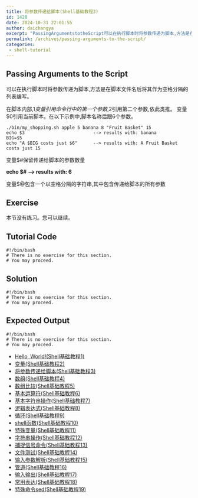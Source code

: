 ```yaml
---
title: 将参数传递给脚本(Shell基础教程3)
id: 1428
date: 2024-10-31 22:01:55
author: daichangya
excerpt: "PassingArgumentstotheScript可以在执行脚本时将参数传递为脚本,方法是在脚本文件名后将其作为空格分隔的列表编写。在脚本内部,$1变量引用命令行中的第一个参数,$2引用第二个参数,依此类推。变量$0引用当前脚本。在以下示例中,脚本名称后跟6个参数。./bin/my_shoppi"
permalink: /archives/passing-arguments-to-the-script/
categories:
 - shell-tutorial
---
```


Passing Arguments to the Script
--------
可以在执行脚本时将参数传递为脚本,方法是在脚本文件名后将其作为空格分隔的列表编写。

在脚本内部,$1变量引用命令行中的第一个参数,$2引用第二个参数,依此类推。
变量$0引用当前脚本。在以下示例中,脚本名称后跟6个参数。

	./bin/my_shopping.sh apple 5 banana 8 "Fruit Basket" 15
	echo $3                          --> results with: banana
	BIG=$5
	echo "A $BIG costs just $6"      --> results with: A Fruit Basket costs just 15


变量$#保留传递给脚本的参数数量

**echo $#               --> results with: 6**

变量$@包含一个以空格分隔的字符串,其中包含传递给脚本的所有参数

Exercise
-------------
本节没有练习。您可以继续。

Tutorial Code
-------------
    #!/bin/bash
    # There is no exercise for this section.
    # You may proceed.

Solution
--------
    #!/bin/bash
    # There is no exercise for this section.
    # You may proceed.

Expected Output
---------------
    #!/bin/bash
    # There is no exercise for this section.
    # You may proceed.


*   [Hello, World!(Shell基础教程1)](https://blog.jsdiff.com/archives/Hello-World)
*   [变量(Shell基础教程2)](https://blog.jsdiff.com/archives/Variables)
*   [将参数传递给脚本(Shell基础教程3)](https://blog.jsdiff.com/archives/Passing-Arguments-to-the-Script)
*   [数组(Shell基础教程4)](https://blog.jsdiff.com/archives/Arrays)
*   [数组比较(Shell基础教程5)](https://blog.jsdiff.com/archives/Array-Comparison)
*   [基本运算符(Shell基础教程6)](https://blog.jsdiff.com/archives/Basic-Operators)
*   [基本字符串操作(Shell基础教程7)](https://blog.jsdiff.com/archives/Basic-String-Operations)
*   [逻辑表达式(Shell基础教程8)](https://blog.jsdiff.com/archives/Decision-Making)
*   [循环(Shell基础教程9)](https://blog.jsdiff.com/archives/Loops)
*   [shell函数(Shell基础教程10)](https://blog.jsdiff.com/archives/Shell-Functions)
*   [特殊变量(Shell基础教程11)](https://blog.jsdiff.com/archives/Special-Variables)
*   [字符串操作(Shell基础教程12)](https://blog.jsdiff.com/archives/String-Operations)
*   [捕捉信号命令(Shell基础教程13)](https://blog.jsdiff.com/archives/Bash-trap-command)
*   [文件测试(Shell基础教程14)](https://blog.jsdiff.com/archives/File-Testing)
*   [输入参数解析(Shell基础教程15)](https://blog.jsdiff.com/archives/Input-Parameter-Parsing)
*   [管道(Shell基础教程16)](https://blog.jsdiff.com/archives/Pipelines)
*   [输入输出(Shell基础教程17)](https://blog.jsdiff.com/archives/Process-Substitution)
*   [常用表达(Shell基础教程18)](https://blog.jsdiff.com/archives/Regular-Expressions)
*   [特殊命令sed(Shell基础教程19)](https://blog.jsdiff.com/archives/Basic-Sed-Operators)